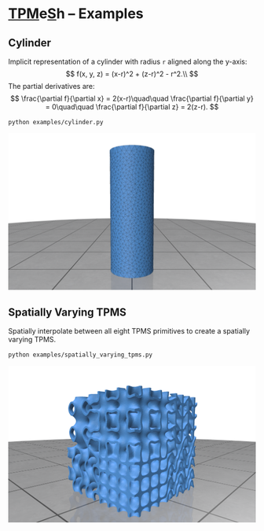 # <ins>TPM</ins>e<ins>S</ins>h – Examples

## Cylinder

Implicit representation of a cylinder with radius `r` aligned along the y-axis:
$$
f(x, y, z) = (x-r)^2 + (z-r)^2 - r^2.\\
$$
The partial derivatives are:
$$
\frac{\partial f}{\partial x} = 2(x-r)\quad\quad
\frac{\partial f}{\partial y} = 0\quad\quad
\frac{\partial f}{\partial z} = 2(z-r).
$$

```bash
python examples/cylinder.py
```

![Cylinder](../assets/examples/cylinder.png)

## Spatially Varying TPMS

Spatially interpolate between all eight TPMS primitives to create a spatially varying TPMS.

```bash
python examples/spatially_varying_tpms.py
```

![Spatially Varying TPMS](../assets/examples/spatially_varying_tpms.png)
